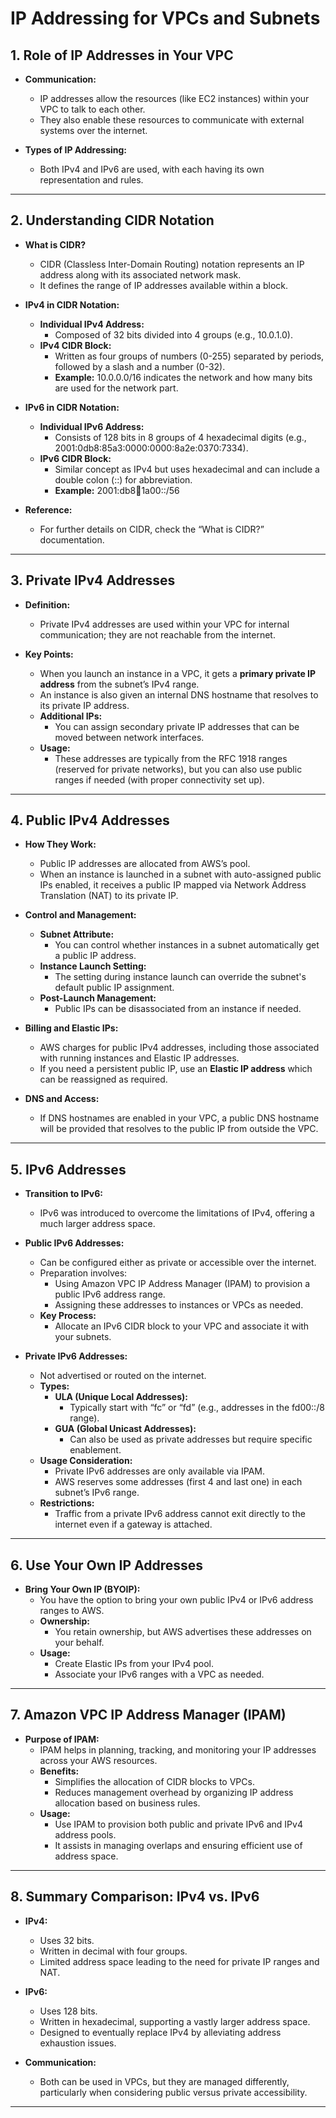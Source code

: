 # IP Addressing for VPCs and Subnets
## 1. Role of IP Addresses in Your VPC

- **Communication:**  
  - IP addresses allow the resources (like EC2 instances) within your VPC to talk to each other.
  - They also enable these resources to communicate with external systems over the internet.

- **Types of IP Addressing:**  
  - Both IPv4 and IPv6 are used, with each having its own representation and rules.

---

## 2. Understanding CIDR Notation

- **What is CIDR?**  
  - CIDR (Classless Inter-Domain Routing) notation represents an IP address along with its associated network mask.
  - It defines the range of IP addresses available within a block.

- **IPv4 in CIDR Notation:**  
  - **Individual IPv4 Address:**  
    - Composed of 32 bits divided into 4 groups (e.g., 10.0.1.0).
  - **IPv4 CIDR Block:**  
    - Written as four groups of numbers (0-255) separated by periods, followed by a slash and a number (0-32).  
    - **Example:** 10.0.0.0/16 indicates the network and how many bits are used for the network part.

- **IPv6 in CIDR Notation:**  
  - **Individual IPv6 Address:**  
    - Consists of 128 bits in 8 groups of 4 hexadecimal digits (e.g., 2001:0db8:85a3:0000:0000:8a2e:0370:7334).
  - **IPv6 CIDR Block:**  
    - Similar concept as IPv4 but uses hexadecimal and can include a double colon (::) for abbreviation.  
    - **Example:** 2001:db8:1234:1a00::/56

- **Reference:**  
  - For further details on CIDR, check the “What is CIDR?” documentation.

---

## 3. Private IPv4 Addresses

- **Definition:**  
  - Private IPv4 addresses are used within your VPC for internal communication; they are not reachable from the internet.
  
- **Key Points:**
  - When you launch an instance in a VPC, it gets a **primary private IP address** from the subnet’s IPv4 range.
  - An instance is also given an internal DNS hostname that resolves to its private IP address.
  - **Additional IPs:**  
    - You can assign secondary private IP addresses that can be moved between network interfaces.
  - **Usage:**  
    - These addresses are typically from the RFC 1918 ranges (reserved for private networks), but you can also use public ranges if needed (with proper connectivity set up).

---

## 4. Public IPv4 Addresses

- **How They Work:**
  - Public IP addresses are allocated from AWS’s pool.
  - When an instance is launched in a subnet with auto-assigned public IPs enabled, it receives a public IP mapped via Network Address Translation (NAT) to its private IP.

- **Control and Management:**
  - **Subnet Attribute:**  
    - You can control whether instances in a subnet automatically get a public IP address.
  - **Instance Launch Setting:**  
    - The setting during instance launch can override the subnet's default public IP assignment.
  - **Post-Launch Management:**  
    - Public IPs can be disassociated from an instance if needed.

- **Billing and Elastic IPs:**
  - AWS charges for public IPv4 addresses, including those associated with running instances and Elastic IP addresses.
  - If you need a persistent public IP, use an **Elastic IP address** which can be reassigned as required.

- **DNS and Access:**
  - If DNS hostnames are enabled in your VPC, a public DNS hostname will be provided that resolves to the public IP from outside the VPC.

---

## 5. IPv6 Addresses

- **Transition to IPv6:**  
  - IPv6 was introduced to overcome the limitations of IPv4, offering a much larger address space.

- **Public IPv6 Addresses:**
  - Can be configured either as private or accessible over the internet.
  - Preparation involves:
    - Using Amazon VPC IP Address Manager (IPAM) to provision a public IPv6 address range.
    - Assigning these addresses to instances or VPCs as needed.
  - **Key Process:**
    - Allocate an IPv6 CIDR block to your VPC and associate it with your subnets.

- **Private IPv6 Addresses:**
  - Not advertised or routed on the internet.
  - **Types:**  
    - **ULA (Unique Local Addresses):**  
      - Typically start with “fc” or “fd” (e.g., addresses in the fd00::/8 range).
    - **GUA (Global Unicast Addresses):**  
      - Can also be used as private addresses but require specific enablement.
  - **Usage Consideration:**  
    - Private IPv6 addresses are only available via IPAM.
    - AWS reserves some addresses (first 4 and last one) in each subnet’s IPv6 range.
  - **Restrictions:**
    - Traffic from a private IPv6 address cannot exit directly to the internet even if a gateway is attached.

---

## 6. Use Your Own IP Addresses

- **Bring Your Own IP (BYOIP):**
  - You have the option to bring your own public IPv4 or IPv6 address ranges to AWS.
  - **Ownership:**  
    - You retain ownership, but AWS advertises these addresses on your behalf.
  - **Usage:**  
    - Create Elastic IPs from your IPv4 pool.
    - Associate your IPv6 ranges with a VPC as needed.

---

## 7. Amazon VPC IP Address Manager (IPAM)

- **Purpose of IPAM:**
  - IPAM helps in planning, tracking, and monitoring your IP addresses across your AWS resources.
  - **Benefits:**
    - Simplifies the allocation of CIDR blocks to VPCs.
    - Reduces management overhead by organizing IP address allocation based on business rules.
  - **Usage:**
    - Use IPAM to provision both public and private IPv6 and IPv4 address pools.
    - It assists in managing overlaps and ensuring efficient use of address space.

---

## 8. Summary Comparison: IPv4 vs. IPv6

- **IPv4:**
  - Uses 32 bits.
  - Written in decimal with four groups.
  - Limited address space leading to the need for private IP ranges and NAT.
  
- **IPv6:**
  - Uses 128 bits.
  - Written in hexadecimal, supporting a vastly larger address space.
  - Designed to eventually replace IPv4 by alleviating address exhaustion issues.
  
- **Communication:**
  - Both can be used in VPCs, but they are managed differently, particularly when considering public versus private accessibility.

---
